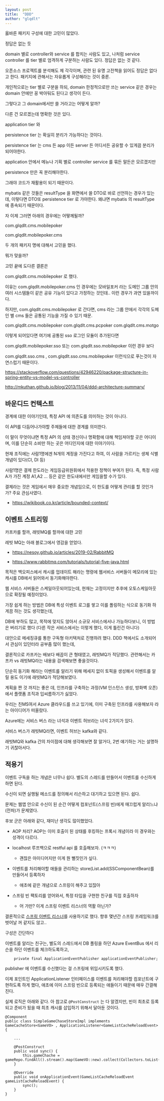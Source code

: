 ```yaml
---
layout: post
title:  "DDD"
author: "glqdlt"
---
```

옳바른 패키지 구성에 대한 고민이 많았다.

정답은 없는 듯

domain 별로 controller와 service 를 합치는 사람도 있고,
나처럼 service controller 를 tier 별로 엄격하게 구분하는 사람도 있다.
정답은 없는 것 같다.

오픈소스 프로젝트를 분석해도 제 각각이며, 관련 된 유명 고전책을 읽어도 정답은 없다고 한다. 패키지에 관해서는 자유롭게 구성해라는 것이 중론.

개인적으로는 tier 별로 구분을 하되, domain 한정적으로만 쓰는 service 같은 경우는 domain 안에만 꽁 박아둬도 된다고 생각이 든다.

그렇다고 그 domain에서만 쓸 거라고는 어떻게 알까?

다른 건 모르겠는데 명확한 것은 있다.

application tier 와

persistence tier 는 확실히 분리가 가능하다는 것이다.

persistence tier 는 cms 든 app 이든 server 든 어디서든 공유할 수 있게끔 분리가 되어야한다.

application 안에서 메뉴나 기획 별로 controller service 를 묶든 말든은 모르겠지만

persistence 만은 꼭 분리해야한다.

그래야 코드가 재활용이 되기 때문이다.

mybatis 같은 것들은 resultType 을 화면에서 쓸 DTO로 바로 선언하는 경우가 있는 데, 이렇다면 DTO또 persistence tier 로 가야한다. 왜냐면 mybatis 의 resultType 에 종속되기 때문이다.


자 이제 그러면 아래의 경우에는 어떻께될까?

com.glqdlt.cms.mobilepoker

com.glqdlt.mobilepoker.cms

두 개의 패키지 명에 대해서 고민을 했다.

뭐가 맞을까?

고민 끝에 도다른 결론은

com.glqdlt.cms.mobilepoker 로 했다.

이유는 com.glqdlt.mobilepoker.cms 인 경우에는 모바일포커 라는 도메인 그룹 안의 여러 시스템들이 같은 공유 기능이 있다고 가정하는 것인데.. 이런 경우가 과연 있을까이다.

하지만, com.glqdlt.cms.mobilepoker 로 간다면, cms 라는 그룹 안에서 각각의 도메인 별 cms 들은 공통된 기능을 가질 수 있기 때문.

com.glqdlt.cms.mobilepoker
com.glqdlt.cms.pcpoker
com.glqdlt.cms.motgo

이렇게 되어있다면 여기에 공통된 sso 로그인 모듈이 추가된다면

com.glqdlt.mobilepoker.sso 또는 com.glqdlt.sso.mobilepoker 이런 경우 보다

com.glqdlt.sso.cms , com.glqdlt.sso.cms.mobilepoker 이런식으로 푸는것이 자연스럽기 때문이다.

https://stackoverflow.com/questions/42946220/package-structure-in-spring-entity-vs-model-vs-controller

http://mkuthan.github.io/blog/2013/11/04/ddd-architecture-summary/


## 바운디드 컨텍스트

경계에 대한 이야기인데, 특정 API 에 의존도를 의미하는 것이 아니다.

이 API를 다듬어나가야할 주체들에 대한 경계를 의미한다.

이 말이 무엇이냐면 특정 API 의 상태 갱신이나 명확함에 대해 책임져야할 곳은 어디이며, 이를 단순히 소비만 하는 곳은 어디인지에 대한 이야기이다.

현재 조직에는 사람1명에겐 N개의 계정을 가진다고 하여, 이 사람을 가르키는 생체 식별 개념이 있다(CI, DI 등)

사람1명은 결제 한도라는 게임등급위원휘에서 적용한 정책이 부여가 된다. 즉, 특정 사람 A가 가진 계정 A1,A2 ... 등은 같은 한도내에서만 게임을할 수가 있다.

결제라는 것은 게임에서 매우 중요한 개념임으로, 이 한도를 어떻게 관리를 할 것인가가? 주요 관심사였다.

- https://wikibook.co.kr/article/bounded-context/


## 이벤트 스트리밍

카프카를 할까, 래빗MQ를 할까에 대한 고민

레빗 MQ는  아래 블로그에서 영감을 얻었다.

- https://nesoy.github.io/articles/2019-02/RabbitMQ

- https://www.rabbitmq.com/tutorials/tutorial-five-java.html

목적은 백오피스에서 캐시를 업데이트 해라는 명령에 웹서비스 서버들이 메모리에 있는 캐시를 DB에서 읽어와서 동기화해야한다.

웹 서비스 서버들은 스케일아웃되어있는데, 현재는 고정이지만 추후에 오토스케일아웃 으로 확장될 예정이었다.

가장 쉽게 하는 방법은 DB에 특성 이벤트 로그를 쌓고 이를 폴링하는 식으로 동기화 하게끔 하는 것도 생각했는데,

DB에 부하도 많고, 목적에 맞지도 않아서 소규모 서비스에서나 가능하다보니, 이 방법은 버리기로 했다 (다른 작은 서비스에서는 이렇게 했다, 이게 틀린건 아니다)

대안으로 메세징큐를 통한 구독형 아키텍처로 진행하려 했다. DDD 책에서도 소개되어서 관심이 있던터라 공부좀 많이 했는데,

결론적으로 카프카는 배보다 배꼽이 큰 형태였고, 래빗MQ가 적당했다. 관련해서는 카프카 vs 래빗MQ라는 내용을 검색해보면 좋을것이다.

단순히 동기화 해라는 이벤트를 알리기 위해 메세지 없이 토픽을 생성해서 이벤트를 알릴 용도 이기에 래빗MQ가 적당해보였다.

계획을 짠 것 까지는 좋은 데, 인프라를 구축하는 과정(VM 인스턴스 생성, 방화벽 오픈)에서 플랫폼 조직과 입씨름하기가 싫었다.

우리는 친MS여서 Azure 클라우드를 쓰고 있기에, 이미 구축된 인프라를 사용해보자 라는 아이디어가 떠올랐다.

Azure에는 서비스 버스 라는 녀석과 이벤트 허브라는 녀석 2가지가 있다.

서비스 버스가 래빗MQ라면, 이벤트 허브는 kafka와 같다.

래빗MQ와 kafka 간의 차이점에 대해 생각해보면 잘 알거다, 2번 얘기하는 거는 설명하기 귀찮아서다.


## 적용기

이벤트 구독을 하는 개념은 너무나 쉽다. 별도의 스레드를 만들어서 이벤트를 수신하게 하면 된다.

수신이 되면 실행될 메소드를 정의해서 리슨하고 대기하고 있으면 된다. 쉽다.

문제는 웹앱 안으로 수신이 된 순간 어떻게 컴포넌트(스프링 빈)에게 매끄럽게 알리느냐(전파)가 문제였다.

후보 군은 아래와 같다, 재미난 생각도 많이했었다.

- AOP 처리? AOP는 이미 호출이 된 상태를 후킹하는 프록시 개념이라 이 경우와는 성격이 다르다.

- localhost 루프백으로 restful api 를 호출해보자. (ㅋㅋㅋ)

  - 괜찮은 아이디어지만 이게 뭔 뻘짓인가 싶다.

- 이벤트를 처리해야할 애들을 관리하는 store(List<EventLisner>.add(SSComponentBean)를 만들어서 등록하자

  - 애초에 같은 개념으로 스프링이 해주고 있잖아


- 스프링 빈 팩토리를 얻어와서, 특정 타입을 구현한 친구를 직접 호출하자

   - 어 가만? 이게 스프링 이벤트 리스너의 역활 아닌가?
   

결론적으로 [스프링 이벤트 리스너](https://www.baeldung.com/spring-events)를 사용하기로 했다. 향후 몇년간 스프링 프레임워크를 벗어날 꺼 같지도 않고..
   
구성은 간단하다

이벤트를 알리는 친구는, 별도의 스레드에서 DB 폴링을 하던 Azure EventBus 에서 리슨을 하던 이벤트를 체크하도록하고, 

```
    private final ApplicationEventPublisher applicationEventPublisher;
```
publisher 에 이벤트를 수신했다는 걸 스프링에 위임시키도록 했다.

이제 포인트인 ApplicationListener 인터페이스를 이벤트를 처리해야할 컴포넌트에 구현하도록 하게 했다, 애초에 이미 스프링 빈으로 등록되는 애들이기 때문에 매우 간결해진다.

실제 로직은 아래와 같다. 아 참고로 ```@PostConstruct``` 는 다 알겠지만, 빈이 최초로 등록 되고 준비가 됬을 때 최초 캐시를 삽입하기 위해서 달아둔 것이다.

```
@Component
public class SimpleGameChaseStoreImpl implements GameCacheStore<GameVO> , ApplicationListener<GameListCacheReloadEvent> {
    
    ...
    
    @PostConstruct
    public void sync() {
        this.gameChache = gameRepo.findAll().stream().map(GameVO::new).collect(Collectors.toList());
    }
    
    @Override
    public void onApplicationEvent(GameListCacheReloadEvent gameListCacheReloadEvent) {
        sync();
    }
}
```





